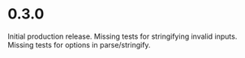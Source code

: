 # 0.3.0

Initial production release.
Missing tests for stringifying invalid inputs.
Missing tests for options in parse/stringify.
